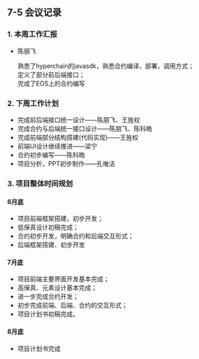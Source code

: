 ## 7-5 会议记录
### 1. 本周工作汇报
* 陈朋飞

	熟悉了hyperchain的javasdk，熟悉合约编译，部署，调用方式；  
	定义了部分前后端接口；  
	完成了EOS上的合约编写

### 2. 下周工作计划
* 完成前后端接口统一设计——陈朋飞、王旌权
* 完成合约与后端统一接口设计——陈朋飞、陈科皓
* 完成前端部分结构搭建(代码实现)——王旌权
* 前端UI设计继续推进——梁宁
* 合约初步编写——陈科皓
* 项目分析，PPT初步制作——孔唯洁

### 3. 项目整体时间规划
#### **6月底** 

* 项目前端框架搭建，初步开发；
* 低保真设计初稿完成；
* 合约初步开发，明确合约和后端交互形式；
* 后端框架搭建、初步开发

#### **7月底** 

* 项目前端主要界面开发基本完成；
* 高保真、元素设计基本完成；
* 进一步完成合约开发；
* 初步完成前端、后端、合约的交互形式；
* 项目计划书初稿完成。

#### **8月底** 

* 项目计划书完成